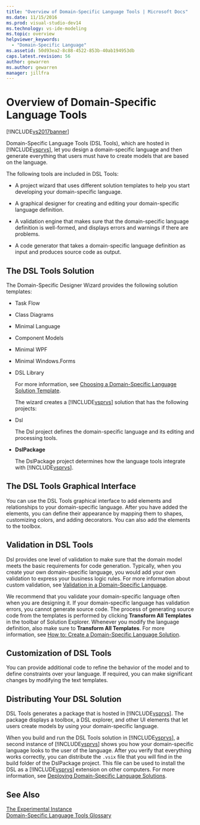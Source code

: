 ```yaml
---
title: "Overview of Domain-Specific Language Tools | Microsoft Docs"
ms.date: 11/15/2016
ms.prod: visual-studio-dev14
ms.technology: vs-ide-modeling
ms.topic: overview
helpviewer_keywords: 
  - "Domain-Specific Language"
ms.assetid: 50d93ea2-8c88-4522-853b-40ab194953db
caps.latest.revision: 56
author: gewarren
ms.author: gewarren
manager: jillfra
---
```

# Overview of Domain-Specific Language Tools
[!INCLUDE[vs2017banner](../includes/vs2017banner.md)]

Domain-Specific Language Tools (DSL Tools), which are hosted in [!INCLUDE[vsprvs](../includes/vsprvs-md.md)], let you design a domain-specific language and then generate everything that users must have to create models that are based on the language.  
  
 The following tools are included in DSL Tools:  
  
- A project wizard that uses different solution templates to help you start developing your domain-specific language.  
  
- A graphical designer for creating and editing your domain-specific language definition.  
  
- A validation engine that makes sure that the domain-specific language definition is well-formed, and displays errors and warnings if there are problems.  
  
- A code generator that takes a domain-specific language definition as input and produces source code as output.  
  
## The DSL Tools Solution  
 The Domain-Specific Designer Wizard provides the following solution templates:  
  
- Task Flow  
  
- Class Diagrams  
  
- Minimal Language  
  
- Component Models  
  
- Minimal WPF  
  
- Minimal Windows.Forms  
  
- DSL Library  
  
  For more information, see [Choosing a Domain-Specific Language Solution Template](../modeling/choosing-a-domain-specific-language-solution-template.md).  
  
  The wizard creates a [!INCLUDE[vsprvs](../includes/vsprvs-md.md)] solution that has the following projects:  
  
- Dsl  
  
   The Dsl project defines the domain-specific language and its editing and processing tools.  
  
- **DslPackage**  
  
   The DslPackage project determines how the language tools integrate with [!INCLUDE[vsprvs](../includes/vsprvs-md.md)].  
  
## The DSL Tools Graphical Interface  
 You can use the DSL Tools graphical interface to add elements and relationships to your domain-specific language. After you have added the elements, you can define their appearance by mapping them to shapes, customizing colors, and adding decorators. You can also add the elements to the toolbox.  
  
## Validation in DSL Tools  
 Dsl provides one level of validation to make sure that the domain model meets the basic requirements for code generation. Typically, when you create your own domain-specific language, you would add your own validation to express your business logic rules. For more information about custom validation, see [Validation in a Domain-Specific Language](../modeling/validation-in-a-domain-specific-language.md).  
  
 We recommend that you validate your domain-specific language often when you are designing it. If your domain-specific language has validation errors, you cannot generate source code. The process of generating source code from the templates is performed by clicking **Transform All Templates** in the toolbar of Solution Explorer. Whenever you modify the language definition, also make sure to **Transform All Templates**. For more information, see [How to: Create a Domain-Specific Language Solution](../modeling/how-to-create-a-domain-specific-language-solution.md).  
  
## Customization of DSL Tools  
 You can provide additional code to refine the behavior of the model and to define constraints over your language. If required, you can make significant changes by modifying the text templates.  
  
## Distributing Your DSL Solution  
 DSL Tools generates a package that is hosted in [!INCLUDE[vsprvs](../includes/vsprvs-md.md)]. The package displays a toolbox, a DSL explorer, and other UI elements that let users create models by using your domain-specific language.  
  
 When you build and run the DSL Tools solution in [!INCLUDE[vsprvs](../includes/vsprvs-md.md)], a second instance of [!INCLUDE[vsprvs](../includes/vsprvs-md.md)] shows you how your domain-specific language looks to the user of the language. After you verify that everything works correctly, you can distribute the `.vsix` file that you will find in the build folder of the DslPackage project. This file can be used to install the DSL as a [!INCLUDE[vsprvs](../includes/vsprvs-md.md)] extension on other computers.  For more information, see [Deploying Domain-Specific Language Solutions](../modeling/deploying-domain-specific-language-solutions.md).  
  
## See Also  
 [The Experimental Instance](../extensibility/the-experimental-instance.md)   
 [Domain-Specific Language Tools Glossary](http://msdn.microsoft.com/ca5e84cb-a315-465c-be24-76aa3df276aa)
